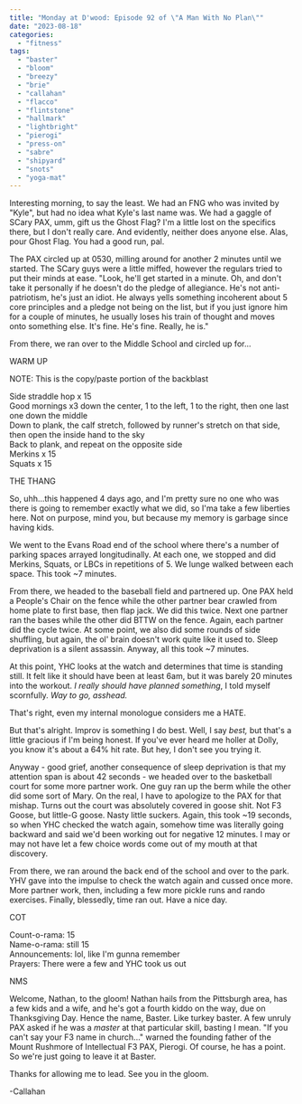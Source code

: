 ```yaml
---
title: "Monday at D'wood: Episode 92 of \"A Man With No Plan\""
date: "2023-08-18"
categories: 
  - "fitness"
tags: 
  - "baster"
  - "bloom"
  - "breezy"
  - "brie"
  - "callahan"
  - "flacco"
  - "flintstone"
  - "hallmark"
  - "lightbright"
  - "pierogi"
  - "press-on"
  - "sabre"
  - "shipyard"
  - "snots"
  - "yoga-mat"
---
```


Interesting morning, to say the least. We had an FNG who was invited by "Kyle", but had no idea what Kyle's last name was. We had a gaggle of SCary PAX, umm, gift us the Ghost Flag? I'm a little lost on the specifics there, but I don't really care. And evidently, neither does anyone else. Alas, pour Ghost Flag. You had a good run, pal.

The PAX circled up at 0530, milling around for another 2 minutes until we started. The SCary guys were a little miffed, however the regulars tried to put their minds at ease. "Look, he'll get started in a minute. Oh, and don't take it personally if he doesn't do the pledge of allegiance. He's not anti-patriotism, he's just an idiot. He always yells something incoherent about 5 core principles and a pledge not being on the list, but if you just ignore him for a couple of minutes, he usually loses his train of thought and moves onto something else. It's fine. He's fine. Really, he is."  
  
From there, we ran over to the Middle School and circled up for...

WARM UP

NOTE: This is the copy/paste portion of the backblast

Side straddle hop x 15  
Good mornings x3 down the center, 1 to the left, 1 to the right, then one last one down the middle  
Down to plank, the calf stretch, followed by runner's stretch on that side, then open the inside hand to the sky  
Back to plank, and repeat on the opposite side  
Merkins x 15  
Squats x 15

THE THANG

So, uhh...this happened 4 days ago, and I'm pretty sure no one who was there is going to remember exactly what we did, so I'ma take a few liberties here. Not on purpose, mind you, but because my memory is garbage since having kids.  
  
We went to the Evans Road end of the school where there's a number of parking spaces arrayed longitudinally. At each one, we stopped and did Merkins, Squats, or LBCs in repetitions of 5. We lunge walked between each space. This took ~7 minutes.  
  
From there, we headed to the baseball field and partnered up. One PAX held a People's Chair on the fence while the other partner bear crawled from home plate to first base, then flap jack. We did this twice. Next one partner ran the bases while the other did BTTW on the fence. Again, each partner did the cycle twice. At some point, we also did some rounds of side shuffling, but again, the ol' brain doesn't work quite like it used to. Sleep deprivation is a silent assassin. Anyway, all this took ~7 minutes.  
  
At this point, YHC looks at the watch and determines that time is standing still. It felt like it should have been at least 6am, but it was barely 20 minutes into the workout. _I really should have planned something_, I told myself scornfully. _Way to go, asshead._  
  
That's right, even my internal monologue considers me a HATE.  
  
But that's alright. Improv is something I do best. Well, I say _best,_ but that's a little gracious if I'm being honest. If you've ever heard me holler at Dolly, you know it's about a 64% hit rate. But hey, I don't see you trying it.  
  
Anyway - good grief, another consequence of sleep deprivation is that my attention span is about 42 seconds - we headed over to the basketball court for some more partner work. One guy ran up the berm while the other did some sort of Mary. On the real, I have to apologize to the PAX for that mishap. Turns out the court was absolutely covered in goose shit. Not F3 Goose, but little-G goose. Nasty little suckers. Again, this took ~19 seconds, so when YHC checked the watch again, somehow time was literally going backward and said we'd been working out for negative 12 minutes. I may or may not have let a few choice words come out of my mouth at that discovery.  
  
From there, we ran around the back end of the school and over to the park. YHV gave into the impulse to check the watch again and cussed once more. More partner work, then, including a few more pickle runs and rando exercises. Finally, blessedly, time ran out. Have a nice day.  
  
COT  
  
Count-o-rama: 15  
Name-o-rama: still 15  
Announcements: lol, like I'm gunna remember  
Prayers: There were a few and YHC took us out  
  
NMS  
  
Welcome, Nathan, to the gloom! Nathan hails from the Pittsburgh area, has a few kids and a wife, and he's got a fourth kiddo on the way, due on Thanksgiving Day. Hence the name, Baster. Like turkey baster. A few unruly PAX asked if he was a _master_ at that particular skill, basting I mean. "If you can't say your F3 name in church..." warned the founding father of the Mount Rushmore of Intellectual F3 PAX, Pierogi. Of course, he has a point. So we're just going to leave it at Baster.  
  
Thanks for allowing me to lead. See you in the gloom.  
  
\-Callahan
